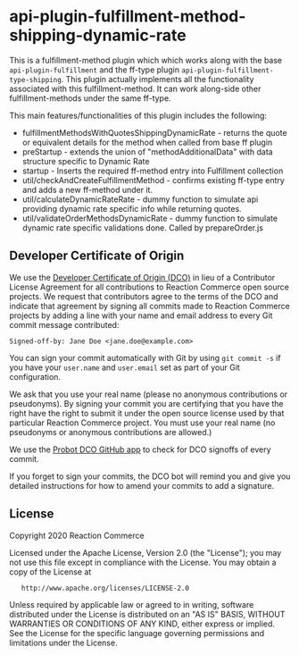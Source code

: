 # api-plugin-fulfillment-method-shipping-dynamic-rate

This is a fulfillment-method plugin which which works along with the base `api-plugin-fulfillment` and the ff-type plugin `api-plugin-fulfillment-type-shipping`. This plugin actually implements all the functionality associated with this fulfillment-method. It can work along-side other fulfillment-methods under the same ff-type.

This main features/functionalities of this plugin includes the following:
* fulfillmentMethodsWithQuotesShippingDynamicRate - returns the quote or equivalent details for the method when called from base ff plugin
* preStartup - extends the union of "methodAdditionalData" with data structure specific to Dynamic Rate
* startup - Inserts the required ff-method entry into Fulfillment collection
* util/checkAndCreateFulfillmentMethod - confirms existing ff-type entry and adds a new ff-method under it.
* util/calculateDynamicRateRate - dummy function to simulate api providing dynamic rate specific info while returning quotes.
* util/validateOrderMethodsDynamicRate - dummy function to simulate dynamic rate specific validations done. Called by prepareOrder.js



## Developer Certificate of Origin
We use the [Developer Certificate of Origin (DCO)](https://developercertificate.org/) in lieu of a Contributor License Agreement for all contributions to Reaction Commerce open source projects. We request that contributors agree to the terms of the DCO and indicate that agreement by signing all commits made to Reaction Commerce projects by adding a line with your name and email address to every Git commit message contributed:
```
Signed-off-by: Jane Doe <jane.doe@example.com>
```

You can sign your commit automatically with Git by using `git commit -s` if you have your `user.name` and `user.email` set as part of your Git configuration.

We ask that you use your real name (please no anonymous contributions or pseudonyms). By signing your commit you are certifying that you have the right have the right to submit it under the open source license used by that particular Reaction Commerce project. You must use your real name (no pseudonyms or anonymous contributions are allowed.)

We use the [Probot DCO GitHub app](https://github.com/apps/dco) to check for DCO signoffs of every commit.

If you forget to sign your commits, the DCO bot will remind you and give you detailed instructions for how to amend your commits to add a signature.

## License

   Copyright 2020 Reaction Commerce

   Licensed under the Apache License, Version 2.0 (the "License");
   you may not use this file except in compliance with the License.
   You may obtain a copy of the License at

       http://www.apache.org/licenses/LICENSE-2.0

   Unless required by applicable law or agreed to in writing, software
   distributed under the License is distributed on an "AS IS" BASIS,
   WITHOUT WARRANTIES OR CONDITIONS OF ANY KIND, either express or implied.
   See the License for the specific language governing permissions and
   limitations under the License.

